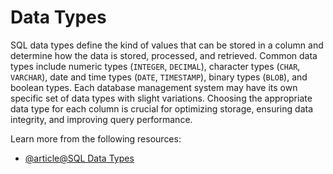# Data Types

SQL data types define the kind of values that can be stored in a column and determine how the data is stored, processed, and retrieved. Common data types include numeric types (`INTEGER`, `DECIMAL`), character types (`CHAR`, `VARCHAR`), date and time types (`DATE`, `TIMESTAMP`), binary types (`BLOB`), and boolean types. Each database management system may have its own specific set of data types with slight variations. Choosing the appropriate data type for each column is crucial for optimizing storage, ensuring data integrity, and improving query performance.

Learn more from the following resources:

- [@article@SQL Data Types](https://www.digitalocean.com/community/tutorials/sql-data-types)